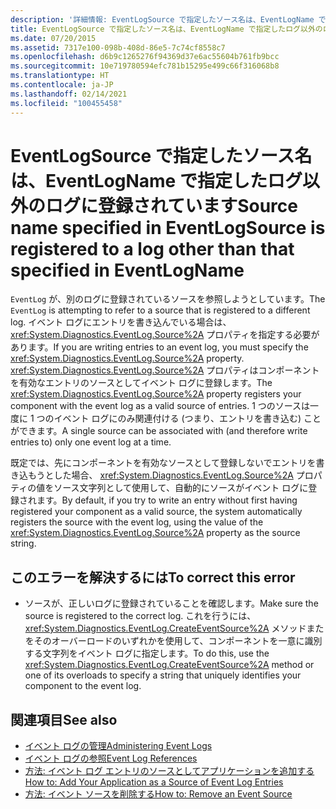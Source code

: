 ```yaml
---
description: '詳細情報: EventLogSource で指定したソース名は、EventLogName で指定したログ以外のログに登録されています'
title: EventLogSource で指定したソース名は、EventLogName で指定したログ以外のログに登録されています
ms.date: 07/20/2015
ms.assetid: 7317e100-098b-408d-86e5-7c74cf8558c7
ms.openlocfilehash: d6b9c1265276f94369d37e6ac55604b761fb9bcc
ms.sourcegitcommit: 10e719780594efc781b15295e499c66f316068b8
ms.translationtype: HT
ms.contentlocale: ja-JP
ms.lasthandoff: 02/14/2021
ms.locfileid: "100455458"
---
```

# <a name="source-name-specified-in-eventlogsource-is-registered-to-a-log-other-than-that-specified-in-eventlogname"></a><span data-ttu-id="5d2c5-103">EventLogSource で指定したソース名は、EventLogName で指定したログ以外のログに登録されています</span><span class="sxs-lookup"><span data-stu-id="5d2c5-103">Source name specified in EventLogSource is registered to a log other than that specified in EventLogName</span></span>

<span data-ttu-id="5d2c5-104">`EventLog` が、別のログに登録されているソースを参照しようとしています。</span><span class="sxs-lookup"><span data-stu-id="5d2c5-104">The `EventLog` is attempting to refer to a source that is registered to a different log.</span></span> <span data-ttu-id="5d2c5-105">イベント ログにエントリを書き込んでいる場合は、 <xref:System.Diagnostics.EventLog.Source%2A> プロパティを指定する必要があります。</span><span class="sxs-lookup"><span data-stu-id="5d2c5-105">If you are writing entries to an event log, you must specify the <xref:System.Diagnostics.EventLog.Source%2A> property.</span></span> <span data-ttu-id="5d2c5-106"><xref:System.Diagnostics.EventLog.Source%2A> プロパティはコンポーネントを有効なエントリのソースとしてイベント ログに登録します。</span><span class="sxs-lookup"><span data-stu-id="5d2c5-106">The <xref:System.Diagnostics.EventLog.Source%2A> property registers your component with the event log as a valid source of entries.</span></span> <span data-ttu-id="5d2c5-107">1 つのソースは一度に 1 つのイベント ログにのみ関連付ける (つまり、エントリを書き込む) ことができます。</span><span class="sxs-lookup"><span data-stu-id="5d2c5-107">A single source can be associated with (and therefore write entries to) only one event log at a time.</span></span>  
  
 <span data-ttu-id="5d2c5-108">既定では、先にコンポーネントを有効なソースとして登録しないでエントリを書き込もうとした場合、 <xref:System.Diagnostics.EventLog.Source%2A> プロパティの値をソース文字列として使用して、自動的にソースがイベント ログに登録されます。</span><span class="sxs-lookup"><span data-stu-id="5d2c5-108">By default, if you try to write an entry without first having registered your component as a valid source, the system automatically registers the source with the event log, using the value of the <xref:System.Diagnostics.EventLog.Source%2A> property as the source string.</span></span>  
  
## <a name="to-correct-this-error"></a><span data-ttu-id="5d2c5-109">このエラーを解決するには</span><span class="sxs-lookup"><span data-stu-id="5d2c5-109">To correct this error</span></span>  
  
- <span data-ttu-id="5d2c5-110">ソースが、正しいログに登録されていることを確認します。</span><span class="sxs-lookup"><span data-stu-id="5d2c5-110">Make sure the source is registered to the correct log.</span></span> <span data-ttu-id="5d2c5-111">これを行うには、 <xref:System.Diagnostics.EventLog.CreateEventSource%2A> メソッドまたをそのオーバーロードのいずれかを使用して、コンポーネントを一意に識別する文字列をイベント ログに指定します。</span><span class="sxs-lookup"><span data-stu-id="5d2c5-111">To do this, use the <xref:System.Diagnostics.EventLog.CreateEventSource%2A> method or one of its overloads to specify a string that uniquely identifies your component to the event log.</span></span>  
  
## <a name="see-also"></a><span data-ttu-id="5d2c5-112">関連項目</span><span class="sxs-lookup"><span data-stu-id="5d2c5-112">See also</span></span>

- <span data-ttu-id="5d2c5-113">[イベント ログの管理](/previous-versions/visualstudio/visual-studio-2008/4f69axw4(v=vs.90))</span><span class="sxs-lookup"><span data-stu-id="5d2c5-113">[Administering Event Logs](/previous-versions/visualstudio/visual-studio-2008/4f69axw4(v=vs.90))</span></span>
- <span data-ttu-id="5d2c5-114">[イベント ログの参照](/previous-versions/visualstudio/visual-studio-2008/k43k9z2a(v=vs.90))</span><span class="sxs-lookup"><span data-stu-id="5d2c5-114">[Event Log References](/previous-versions/visualstudio/visual-studio-2008/k43k9z2a(v=vs.90))</span></span>
- <span data-ttu-id="5d2c5-115">[方法: イベント ログ エントリのソースとしてアプリケーションを追加する](/previous-versions/visualstudio/visual-studio-2008/xz73e171(v=vs.90))</span><span class="sxs-lookup"><span data-stu-id="5d2c5-115">[How to: Add Your Application as a Source of Event Log Entries](/previous-versions/visualstudio/visual-studio-2008/xz73e171(v=vs.90))</span></span>
- <span data-ttu-id="5d2c5-116">[方法: イベント ソースを削除する](/previous-versions/visualstudio/visual-studio-2008/k57466fc(v=vs.90))</span><span class="sxs-lookup"><span data-stu-id="5d2c5-116">[How to: Remove an Event Source](/previous-versions/visualstudio/visual-studio-2008/k57466fc(v=vs.90))</span></span>
